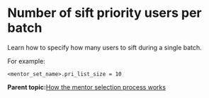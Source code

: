 # Number of sift priority users per batch

Learn how to specify how many users to sift during a single batch.

For example:

```
<mentor_set_name>.pri_list_size = 10
```

**Parent topic:**[How the mentor selection process works](../pzn/pzn_mentor_selection_process.md)

